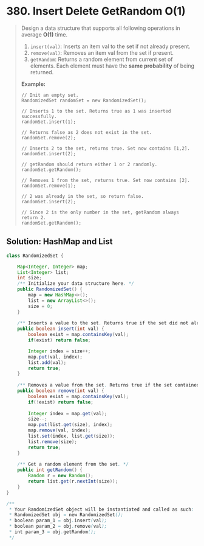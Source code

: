 # 380. Insert Delete GetRandom O\(1\)

> Design a data structure that supports all following operations in average **O\(1\)** time.
>
> 1. `insert(val)`: Inserts an item val to the set if not already present.
> 2. `remove(val)`: Removes an item val from the set if present.
> 3. `getRandom`: Returns a random element from current set of elements. Each element must have the **same probability** of being returned.
>
> **Example:**
>
> ```text
> // Init an empty set.
> RandomizedSet randomSet = new RandomizedSet();
>
> // Inserts 1 to the set. Returns true as 1 was inserted successfully.
> randomSet.insert(1);
>
> // Returns false as 2 does not exist in the set.
> randomSet.remove(2);
>
> // Inserts 2 to the set, returns true. Set now contains [1,2].
> randomSet.insert(2);
>
> // getRandom should return either 1 or 2 randomly.
> randomSet.getRandom();
>
> // Removes 1 from the set, returns true. Set now contains [2].
> randomSet.remove(1);
>
> // 2 was already in the set, so return false.
> randomSet.insert(2);
>
> // Since 2 is the only number in the set, getRandom always return 2.
> randomSet.getRandom();
> ```

## Solution: HashMap and List

```java
class RandomizedSet {

    Map<Integer, Integer> map;
    List<Integer> list;
    int size;
    /** Initialize your data structure here. */
    public RandomizedSet() {
        map = new HashMap<>();
        list = new ArrayList<>();
        size = 0;
    }
    
    /** Inserts a value to the set. Returns true if the set did not already contain the specified element. */
    public boolean insert(int val) {
        boolean exist = map.containsKey(val);
        if(exist) return false;

        Integer index = size++;
        map.put(val, index);
        list.add(val);
        return true;
    }
    
    /** Removes a value from the set. Returns true if the set contained the specified element. */
    public boolean remove(int val) {
        boolean exist = map.containsKey(val);
        if(!exist) return false;
        
        Integer index = map.get(val);
        size--;
        map.put(list.get(size), index);
        map.remove(val, index);
        list.set(index, list.get(size));
        list.remove(size);        
        return true;
    }
    
    /** Get a random element from the set. */
    public int getRandom() {
        Random r = new Random();
        return list.get(r.nextInt(size));
    }
}

/**
 * Your RandomizedSet object will be instantiated and called as such:
 * RandomizedSet obj = new RandomizedSet();
 * boolean param_1 = obj.insert(val);
 * boolean param_2 = obj.remove(val);
 * int param_3 = obj.getRandom();
 */
```

